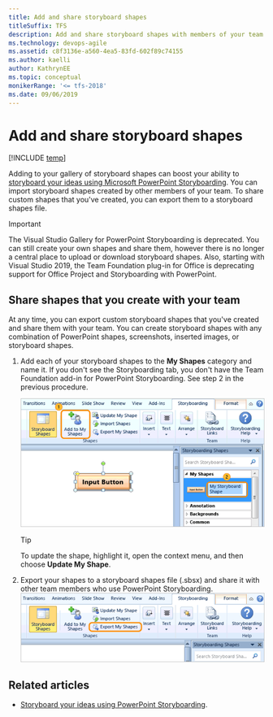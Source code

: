 ```yaml
---
title: Add and share storyboard shapes
titleSuffix: TFS
description: Add and share storyboard shapes with members of your team  using the  Storypoint add-in to Microsoft PowerPoint
ms.technology: devops-agile
ms.assetid: c8f3136e-a560-4ea5-83fd-602f89c74155
ms.author: kaelli
author: KathrynEE
ms.topic: conceptual
monikerRange: '<= tfs-2018'
ms.date: 09/06/2019
---
```


# Add and share storyboard shapes

[!INCLUDE [temp](../../../includes/version-tfs-2018-earlier.md)]

Adding to your gallery of storyboard shapes can boost your ability to [storyboard your ideas using Microsoft PowerPoint Storyboarding](storyboard-your-ideas-using-powerpoint.md). You can import storyboard shapes created by other members of your team. To share custom shapes that you've created, you can export them to a storyboard shapes file.  
  
> [!IMPORTANT]  
> The Visual Studio Gallery for PowerPoint Storyboarding is deprecated. You can still create your own shapes and share them, however there is no longer a central place to upload or download storyboard shapes. Also, starting with Visual Studio 2019, the Team Foundation plug-in for Office is deprecating support for Office Project and Storyboarding with PowerPoint.  


## Share shapes that you create with your team  
 At any time, you can export custom storyboard shapes that you've created and share them with your team. You can create storyboard shapes with any combination of PowerPoint shapes, screenshots, inserted images, or storyboard shapes.  
  
1.  Add each of your storyboard shapes to the **My Shapes** category and name it. If you don't see the Storyboarding tab, you don't have the Team Foundation add-in for PowerPoint Storyboarding. See step 2 in the previous procedure.   
  
     ![Save a custom shape to MyShapes category](media/alm_sb_shp_addtomyshapes.png "ALM_SB_SHP_AddToMyShapes")  
  
    > [!TIP]  
    >  To update the shape, highlight it, open the context menu, and then choose **Update My Shape**.  
  
2.  Export your shapes to a storyboard shapes file (.sbsx) and share it with other team members who use PowerPoint Storyboarding.  
     ![Export your custom shapes](media/alm_sb_shp_export.png "ALM_SB_SHP_Export")  
 
<!--- 
## You can share your shapes with the Visual Studio community, too  
 Sell or share your custom storyboard shapes through the Visual Studio gallery.  
  
1.  Open the [Visual Studio Extensions Upload](https://visualstudiogallery.msdn.microsoft.com/site/upload) page.  
  
     ![Agree to contribution terms and contribute](media/alm_sb_shp_contribute.png "ALM_SB_SHP_Contribute")  
  
2.  Specify the storyboard shapes extension type.  
  
     ![Upload a storyboard shapes file](media/alm_sb_shp_upload.png "ALM_SB_SHP_Upload")  
  
3.  Complete the next two steps and add your contribution.  

 In addition, you can author storyboard shapes with custom resize logic using the Storyboard Shapes Authoring Tool. To get this tool, download [Visual Studio Team Foundation Server Power Tools](https://go.microsoft.com/fwlink/?LinkId=248625).  
-->  
## Related articles  
- [Storyboard your ideas using PowerPoint Storyboarding](storyboard-your-ideas-using-powerpoint.md).
